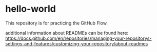 # hello-world
This repository is for practicing the GitHub Flow.

additional information about READMEs can be found here: https://docs.github.com/en/repositories/managing-your-repositorys-settings-and-features/customizing-your-repository/about-readmes
